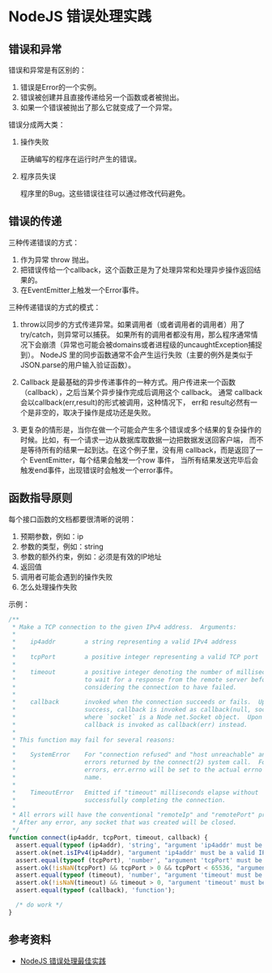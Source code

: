 # NodeJS 错误处理实践

## 错误和异常

错误和异常是有区别的：

1.  错误是Error的一个实例。
2.  错误被创建并且直接传递给另一个函数或者被抛出。
3.  如果一个错误被抛出了那么它就变成了一个异常。

错误分成两大类：

1.  操作失败

    正确编写的程序在运行时产生的错误。

2.  程序员失误

    程序里的Bug。这些错误往往可以通过修改代码避免。

## 错误的传递

三种传递错误的方式：

1.  作为异常 throw 抛出。
2.  把错误传给一个callback，这个函数正是为了处理异常和处理异步操作返回结果的。
3.  在EventEmitter上触发一个Error事件。

三种传递错误的方式的模式：

1.  throw以同步的方式传递异常。如果调用者（或者调用者的调用者）用了try/catch，则异常可以捕获。
    如果所有的调用者都没有用，那么程序通常情况下会崩溃（异常也可能会被domains或者进程级的uncaughtException捕捉到）。
    NodeJS 里的同步函数通常不会产生运行失败（主要的例外是类似于JSON.parse的用户输入验证函数）。

2.  Callback 是最基础的异步传递事件的一种方式。用户传进来一个函数（callback），之后当某个异步操作完成后调用这个 callback。
    通常 callback 会以callback(err,result)的形式被调用，这种情况下， err和 result必然有一个是非空的，取决于操作是成功还是失败。

3.  更复杂的情形是，当你在做一个可能会产生多个错误或多个结果的复杂操作的时候。比如，有一个请求一边从数据库取数据一边把数据发送回客户端，
    而不是等待所有的结果一起到达。在这个例子里，没有用 callback，而是返回了一个 EventEmitter，每个结果会触发一个row 事件，
    当所有结果发送完毕后会触发end事件，出现错误时会触发一个error事件。

## 函数指导原则

每个接口函数的文档都要很清晰的说明：

1.  预期参数，例如：ip
2.  参数的类型，例如：string
3.  参数的额外约束，例如：必须是有效的IP地址
4.  返回值
5.  调用者可能会遇到的操作失败
6.  怎么处理操作失败

示例：

```js
/**
 * Make a TCP connection to the given IPv4 address.  Arguments:
 *
 *    ip4addr        a string representing a valid IPv4 address
 *
 *    tcpPort        a positive integer representing a valid TCP port
 *
 *    timeout        a positive integer denoting the number of milliseconds
 *                   to wait for a response from the remote server before
 *                   considering the connection to have failed.
 *
 *    callback       invoked when the connection succeeds or fails.  Upon
 *                   success, callback is invoked as callback(null, socket),
 *                   where `socket` is a Node net.Socket object.  Upon failure,
 *                   callback is invoked as callback(err) instead.
 *
 * This function may fail for several reasons:
 *
 *    SystemError    For "connection refused" and "host unreachable" and other
 *                   errors returned by the connect(2) system call.  For these
 *                   errors, err.errno will be set to the actual errno symbolic
 *                   name.
 *
 *    TimeoutError   Emitted if "timeout" milliseconds elapse without
 *                   successfully completing the connection.
 *
 * All errors will have the conventional "remoteIp" and "remotePort" properties.
 * After any error, any socket that was created will be closed.
 */
function connect(ip4addr, tcpPort, timeout, callback) {
  assert.equal(typeof (ip4addr), 'string', "argument 'ip4addr' must be a string");
  assert.ok(net.isIPv4(ip4addr), "argument 'ip4addr' must be a valid IPv4 address");
  assert.equal(typeof (tcpPort), 'number', "argument 'tcpPort' must be a number");
  assert.ok(!isNaN(tcpPort) && tcpPort > 0 && tcpPort < 65536, "argument 'tcpPort' must be a positive integer between 1 and 65535");
  assert.equal(typeof (timeout), 'number', "argument 'timeout' must be a number");
  assert.ok(!isNaN(timeout) && timeout > 0, "argument 'timeout' must be a positive integer");
  assert.equal(typeof (callback), 'function');

  /* do work */
}
```

## 参考资料

* [NodeJS 错误处理最佳实践](http://www.kancloud.cn/thinkphp/nodejs-errorhandling/39145)


